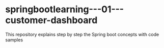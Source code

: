 # springbootlearning---01---customer-dashboard
This repository explains step by step the Spring boot concepts with code samples
